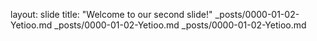 layout: slide
title: "Welcome to our second slide!"
_posts/0000-01-02-Yetioo.md
_posts/0000-01-02-Yetioo.md
_posts/0000-01-02-Yetioo.md

